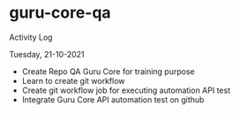 # guru-core-qa

Activity Log 

Tuesday, 21-10-2021 
- Create Repo QA Guru Core for training purpose
- Learn to create git workflow
- Create git workflow job for executing automation API test
- Integrate Guru Core API automation test on github
   
